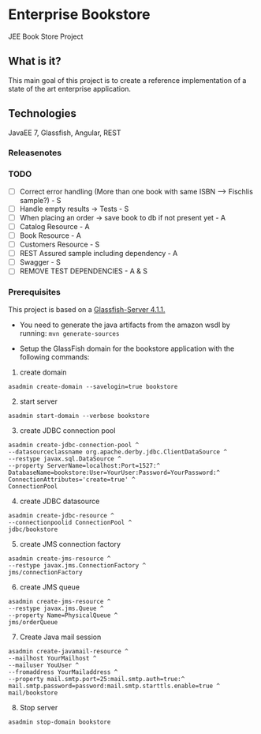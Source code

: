 # Enterprise Bookstore
JEE Book Store Project

## What is it?
This main goal of this project is to create a reference implementation of a state of the art enterprise application.

## Technologies
JavaEE 7, Glassfish, Angular, REST

### Releasenotes



### TODO
- [ ]  Correct error handling (More than one book with same ISBN --> Fischlis sample?) - S
- [ ]  Handle empty results -> Tests - S
- [ ]  When placing an order -> save book to db if not present yet - A
- [ ]  Catalog Resource - A
- [ ]  Book Resource - A
- [ ]  Customers Resource - S
- [ ]  REST Assured sample including dependency - A
- [ ]  Swagger - S
- [ ]  REMOVE TEST DEPENDENCIES - A & S

### Prerequisites

This project is based on a [Glassfish-Server 4.1.1.](https://javaee.github.io/glassfish/download)

- You need to generate the java artifacts from the amazon wsdl by running: `mvn generate-sources`

- Setup the GlassFish domain for the bookstore application with the following commands:

1. create domain
```
asadmin create-domain --savelogin=true bookstore
```
2. start server
```
asadmin start-domain --verbose bookstore
```
3. create JDBC connection pool
```
asadmin create-jdbc-connection-pool ^
--datasourceclassname org.apache.derby.jdbc.ClientDataSource ^
--restype javax.sql.DataSource ^
--property ServerName=localhost:Port=1527:^
DatabaseName=bookstore:User=YourUser:Password=YourPassword:^
ConnectionAttributes='create=true' ^
ConnectionPool
```
4. create JDBC datasource
```
asadmin create-jdbc-resource ^
--connectionpoolid ConnectionPool ^
jdbc/bookstore
```
5. create JMS connection factory
```
asadmin create-jms-resource ^
--restype javax.jms.ConnectionFactory ^
jms/connectionFactory
```
6. create JMS queue
```
asadmin create-jms-resource ^
--restype javax.jms.Queue ^
--property Name=PhysicalQueue ^
jms/orderQueue
```
7. Create Java mail session
```
asadmin create-javamail-resource ^
--mailhost YourMailhost ^
--mailuser YouUser ^
--fromaddress YourMailaddress ^
--property mail.smtp.port=25:mail.smtp.auth=true:^
mail.smtp.password=password:mail.smtp.starttls.enable=true ^
mail/bookstore
```
8. Stop server
```
asadmin stop-domain bookstore
```````

